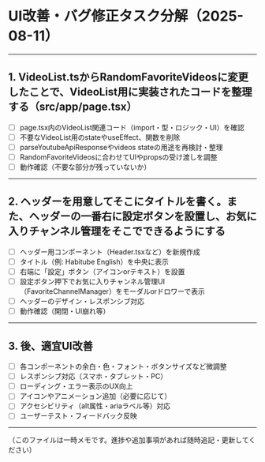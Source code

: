 # UI改善・バグ修正タスク分解（2025-08-11）

---

## 1. VideoList.tsからRandomFavoriteVideosに変更したことで、VideoList用に実装されたコードを整理する（src/app/page.tsx）
- [ ] page.tsx内のVideoList関連コード（import・型・ロジック・UI）を確認
- [ ] 不要なVideoList用のstateやuseEffect、関数を削除
- [ ] parseYoutubeApiResponseやvideos stateの用途を再検討・整理
- [ ] RandomFavoriteVideosに合わせてUIやpropsの受け渡しを調整
- [ ] 動作確認（不要な部分が残っていないか）

---

## 2. ヘッダーを用意してそこにタイトルを書く。また、ヘッダーの一番右に設定ボタンを設置し、お気に入りチャンネル管理をそこでできるようにする
- [ ] ヘッダー用コンポーネント（Header.tsxなど）を新規作成
- [ ] タイトル（例: Habitube English）を中央に表示
- [ ] 右端に「設定」ボタン（アイコンorテキスト）を設置
- [ ] 設定ボタン押下でお気に入りチャンネル管理UI（FavoriteChannelManager）をモーダルorドロワーで表示
- [ ] ヘッダーのデザイン・レスポンシブ対応
- [ ] 動作確認（開閉・UI崩れ等）

---

## 3. 後、適宜UI改善
- [ ] 各コンポーネントの余白・色・フォント・ボタンサイズなど微調整
- [ ] レスポンシブ対応（スマホ・タブレット・PC）
- [ ] ローディング・エラー表示のUX向上
- [ ] アイコンやアニメーション追加（必要に応じて）
- [ ] アクセシビリティ（alt属性・ariaラベル等）対応
- [ ] ユーザーテスト・フィードバック反映

---

（このファイルは一時メモです。進捗や追加事項があれば随時追記・更新してください）
